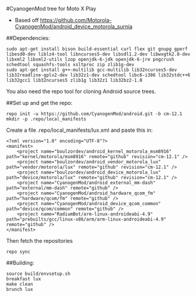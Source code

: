 #CyanogenMod tree for Moto X Play
* Based off https://github.com/Motorola-CyanogenMod/android_device_motorola_surnia

##Dependencies:
````
sudo apt-get install bison build-essential curl flex git gnupg gperf libesd0-dev liblz4-tool libncurses5-dev libsdl1.2-dev libwxgtk2.8-dev libxml2 libxml2-utils lzop openjdk-6-jdk openjdk-6-jre pngcrush schedtool squashfs-tools xsltproc zip zlib1g-dev
sudo apt-get install g++-multilib gcc-multilib lib32ncurses5-dev lib32readline-gplv2-dev lib32z1-dev schedtool libc6-i386 lib32stdc++6 lib32gcc1 lib32ncurses5 zlib1g lib32z1 lib32bz2-1.0
````
You also need the repo tool for cloning Android source trees.

##Set up and get the repo:
````
repo init -u https://github.com/CyanogenMod/android.git -b cm-12.1
mkdir -p .repo/local_manifests
````

Create a file .repo/local_manifests/lux.xml and paste this in:
````
<?xml version="1.0" encoding="UTF-8"?>
<manifest>
    <project name="boulzordev/android_kernel_motorola_msm8916" path="kernel/motorola/msm8916" remote="github" revision="cm-12.1" />
    <project name="boulzordev/android_vendor_motorola_lux" path="vendor/motorola/lux" remote="github" revision="cm-12.1" />
    <project name="boulzordev/android_device_motorola_lux" path="device/motorola/lux" remote="github" revision="cm-12.1" />
    <project name="CyanogenMod/android_external_mm-dash" path="external/mm-dash" remote="github" />
    <project name="CyanogenMod/android_hardware_qcom_fm" path="hardware/qcom/fm" remote="github" />
    <project name="CyanogenMod/android_device_qcom_common" path="device/qcom/common" remote="github" />
    <project name="RadiumBot/arm-linux-androideabi-4.9" path="prebuilts/gcc/linux-x86/arm/arm-linux-androideabi-4.9" remote="github" />
</manifest>
````

Then fetch the repositories
````
repo sync
````

##Building:
````
source build/envsetup.sh
breakfast lux
make clean
brunch lux
````
